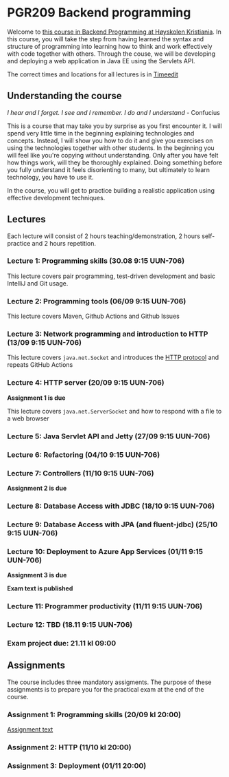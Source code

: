 # PGR209 Backend programming

Welcome to [this course in Backend Programming at Høyskolen Kristiania](https://www.kristiania.no/studieportal/school-of-economics-innovation-and-technology/bachelorniva/pgr209/backendprogrammering/). In this course, you will take the step from having learned the syntax and structure of programming into learning how to think and work effectively with code together with others. Through the couse, we will be developing and deploying a web application in Java EE using the Servlets API.

The correct times and locations for all lectures is in [Timeedit](https://cloud.timeedit.net/kristiania/web/student/)

## Understanding the course

*I hear and I forget. I see and I remember. I do and I understand* - Confucius

This is a course that may take you by surprise as you first encounter it. I will spend very little time in the beginning explaining technologies and concepts. Instead, I will show you how to do it and give you exercises on using the technologies together with other students. In the beginning you will feel like you're copying without understanding. Only after you have felt how things work, will they be thoroughly explained. Doing something before you fully understand it feels disorienting to many, but ultimately to learn technology, you have to use it.

In the course, you will get to practice building a realistic application using effective development techniques.

## Lectures

Each lecture will consist of 2 hours teaching/demonstration, 2 hours self-practice and 2 hours repetition.

### Lecture 1: Programming skills (30.08 9:15 UUN-706)

This lecture covers pair programming, test-driven development and basic IntelliJ and Git usage.

### Lecture 2: Programming tools (06/09 9:15 UUN-706)

This lecture covers Maven, Github Actions and Github Issues

### Lecture 3: Network programming and introduction to HTTP (13/09 9:15 UUN-706)

This lecture covers `java.net.Socket` and introduces the [HTTP protocol](https://www.rfc-editor.org/rfc/rfc7230.html) and repeats GitHub Actions

### Lecture 4: HTTP server (20/09 9:15 UUN-706)

**Assignment 1 is due**

This lecture covers `java.net.ServerSocket` and how to respond with a file to a web browser

### Lecture 5: Java Servlet API and Jetty (27/09 9:15 UUN-706)

### Lecture 6: Refactoring (04/10 9:15 UUN-706)

### Lecture 7: Controllers (11/10 9:15 UUN-706)

**Assignment 2 is due**

### Lecture 8: Database Access with JDBC (18/10 9:15 UUN-706)

### Lecture 9: Database Access with JPA (and fluent-jdbc) (25/10 9:15 UUN-706)

### Lecture 10: Deployment to Azure App Services (01/11 9:15 UUN-706)

**Assignment 3 is due**

**Exam text is published**

### Lecture 11: Programmer productivity (11/11 9:15 UUN-706)

### Lecture 12: TBD (18.11 9:15 UUN-706)

### Exam project due: 21.11 kl 09:00

## Assignments

The course includes three mandatory assigments. The purpose of these assignments is to prepare you for the practical exam at the end of the course.

### Assignment 1: Programming skills (20/09 kl 20:00)

[Assignment text](https://github.com/kristiania-pgr209-2022/pgr203-assignment-1-template)

### Assignment 2: HTTP (11/10 kl 20:00)

### Assignment 3: Deployment (01/11 20:00)

